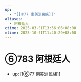 ```yaml
---
up:
  - "[[⑥77 南美洲民族]]"
aliases:
  - 阿根廷人
ctime: 2025-03-01T13:56:06+08:00
mtime: 2025-10-01T11:40:29+08:00
---
```


# ⑥783 阿根廷人

- up: [[⑥77 南美洲民族]]
